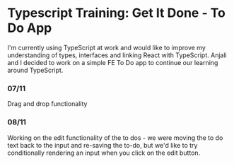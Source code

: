 # Typescript Training: Get It Done - To Do App

I'm currently using TypeScript at work and would like to improve my understanding of types, interfaces and linking React with TypeScript. Anjali and I decided to work on a simple FE To Do app to continue our learning around TypeScript.

### 07/11
Drag and drop functionality

### 08/11
Working on the edit functionality of the to dos - we were moving the to do text back to the input and re-saving the to-do, but we'd like to try conditionally rendering an input when you click on the edit button.
